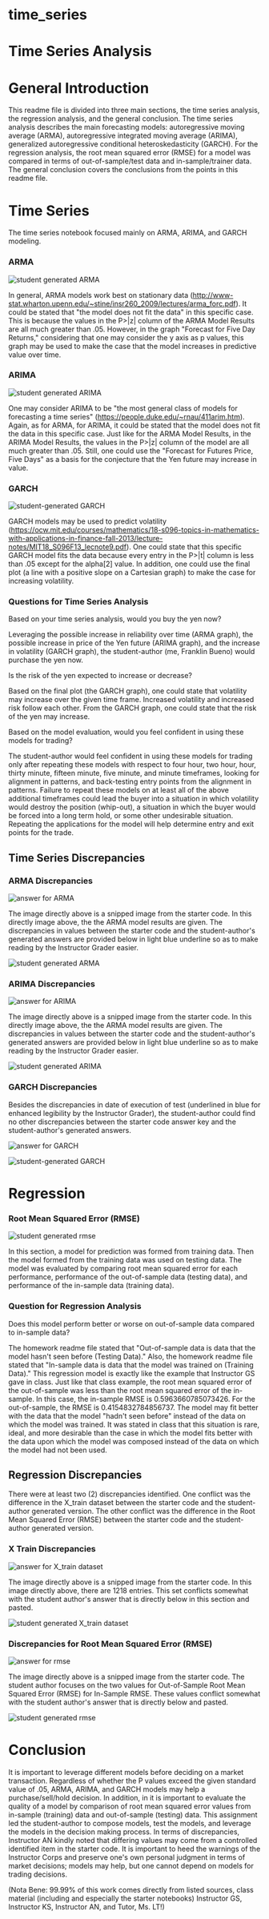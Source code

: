 # time_series
# Time Series Analysis


# General Introduction

This readme file is divided into three main sections, the time series analysis, the regression analysis, and the general conclusion. The time series analysis describes the main forecasting models: autoregressive moving average (ARMA), autoregressive integrated moving average (ARIMA), generalized autoregressive conditional heteroskedasticity (GARCH). For the regression analysis, the root mean squared error (RMSE) for a model was compared in terms of out-of-sample/test data and in-sample/trainer data. The general conclusion covers the conclusions from the points in this readme file.

# Time Series

The time series notebook focused mainly on ARMA, ARIMA, and GARCH modeling.

### ARMA

![student generated ARMA](images/ts/arma_student_blue.PNG)



In general, ARMA models work best on stationary data (http://www-stat.wharton.upenn.edu/~stine/insr260_2009/lectures/arma_forc.pdf). It could be stated that "the model does not fit the data" in this specific case. This is because the values in the P>|z| column of the ARMA Model Results are all much greater than .05. However, in the graph "Forecast for Five Day Returns," considering that one may consider the y axis as p values, this graph may be used to make the case that the model increases in predictive value over time.

### ARIMA


![student generated ARIMA](images/ts/ARIMA_student_blue.jpg)


One may consider ARIMA to be "the most general class of models for forecasting a time series" (https://people.duke.edu/~rnau/411arim.htm). Again, as for ARMA, for ARIMA, it could be stated that the model does not fit the data in this specific case. Just like for the ARMA Model Results, in the ARIMA Model Results, the values in the P>|z| column of the model are all much greater than .05. Still, one could use the "Forecast for Futures Price, Five Days" as a basis for the conjecture that the Yen future may increase in value.

### GARCH

![student-generated GARCH](images/ts/GARCH_student.PNG)


GARCH models may be used to predict volatility (https://ocw.mit.edu/courses/mathematics/18-s096-topics-in-mathematics-with-applications-in-finance-fall-2013/lecture-notes/MIT18_S096F13_lecnote9.pdf). One could state that this specific GARCH model fits the data because every entry in the P>|t| column is less than .05 except for the alpha[2] value. In addition, one could use the final plot (a line with a positive slope on a Cartesian graph) to make the case for increasing volatility. 




### Questions for Time Series Analysis

Based on your time series analysis, would you buy the yen now?

Leveraging the possible increase in reliability over time (ARMA graph), the possible increase in price of the Yen future (ARIMA graph), and the increase in volatility (GARCH graph), the student-author (me, Franklin Bueno) would purchase the yen now.

Is the risk of the yen expected to increase or decrease?

Based on the final plot (the GARCH graph), one could state that volatility may increase over the given time frame. Increased volatility and increased risk follow each other. From the GARCH graph, one could state that the risk of the yen may increase.

Based on the model evaluation, would you feel confident in using these models for trading?

The student-author would feel confident in using these models for trading only after repeating these models with respect to four hour, two hour, hour, thirty minute, fifteen minute, five minute, and minute timeframes, looking for alignment in patterns, and back-testing entry points from the alignment in patterns. Failure to repeat these models on at least all of the above additional timeframes could lead the buyer into a situation in which volatility would destroy the position (whip-out), a situation in which the buyer would be forced into a long term hold, or some other undesirable situation. Repeating the applications for the model will help determine entry and exit points for the trade.

## Time Series Discrepancies

### ARMA Discrepancies

![answer for ARMA](images/ts/arma_answer.PNG)

The image directly above is a snipped image from the starter code. In this directly image above, the the ARMA model results are given. The discrepancies in values between the starter code and the student-author's generated answers are provided below in light blue underline so as to make reading by the Instructor Grader easier.

![student generated ARMA](images/ts/arma_student_blue.PNG)


### ARIMA Discrepancies

![answer for ARIMA](images/ts/ARIMA_answer.PNG)

The image directly above is a snipped image from the starter code. In this directly image above, the the ARMA model results are given. The discrepancies in values between the starter code and the student-author's generated answers are provided below in light blue underline so as to make reading by the Instructor Grader easier.

![student generated ARIMA](images/ts/ARIMA_student_blue.jpg)


### GARCH Discrepancies

Besides the discrepancies in date of execution of test (underlined in blue for enhanced legibility by the Instructor Grader), the student-author could find no other discrepancies between the starter code answer key and the student-author's generated answers.

![answer for GARCH](images/ts/GARCH_answer.PNG)

![student-generated GARCH](images/ts/GARCH_student.PNG)



# Regression


### Root Mean Squared Error (RMSE)


![student generated rmse](images/regr/student_rmse.PNG)

In this section, a model for prediction was formed from training data. Then the model formed from the training data was used on testing data. The model was evaluated by comparing root mean squared error for each performance, performance of the out-of-sample data (testing data), and performance of the in-sample data (training data).


### Question for Regression Analysis

Does this model perform better or worse on out-of-sample data compared to in-sample data?

The homework readme file stated that "Out-of-sample data is data that the model hasn't seen before (Testing Data)." Also, the homework readme file stated that "In-sample data is data that the model was trained on (Training Data)." This regression model is exactly like the example that Instructor GS gave in class. Just like that class example, the root mean squared error of the out-of-sample was less than the root mean squared error of the in-sample. In this case, the in-sample RMSE is 0.5963660785073426. For the out-of-sample, the RMSE is 0.4154832784856737. The model may fit better with the data that the model "hadn't seen before" instead of the data on which the model was trained. It was stated in class that this situation is rare, ideal, and more desirable than the case in which the model fits better with the data upon which the model was composed instead of the data on which the model had not been used.

## Regression Discrepancies

There were at least two (2) discrepancies identified. One conflict was the difference in the X_train dataset between the starter code and the student-author generated version. The other conflict was the difference in the Root Mean Squared Error (RMSE) between the starter code and the student-author generated version.

### X Train Discrepancies

![answer for X_train dataset](images/regr/answer_X_train_1218_rows.PNG)

The image directly above is a snipped image from the starter code. In this image directly above, there are 1218 entries. This set conflicts somewhat with the student author's answer that is directly below in this section and pasted.

![student generated X_train dataset](images/regr/student_X_train_966_rows.PNG)


### Discrepancies for Root Mean Squared Error (RMSE)


![answer for rmse](images/regr/answer_rmse.PNG)

The image directly above is a snipped image from the starter code. The student author focuses on the two values for Out-of-Sample Root Mean Squared Error (RMSE) for In-Sample RMSE. These values conflict somewhat with the student author's answer that is directly below and pasted.

![student generated rmse](images/regr/student_rmse.PNG)


# Conclusion

It is important to leverage different models before deciding on a market transaction. Regardless of whether the P values exceed the given standard value of .05, ARMA, ARIMA, and GARCH models may help a purchase/sell/hold decision. In addition, in it is important to evaluate the quality of a model by comparison of root mean squared error values from in-sample (training) data and out-of-sample (testing) data. This assignment led the student-author to compose models, test the models, and leverage the models in the decision making process. In terms of discrepancies, Instructor AN kindly noted that differing values may come from a controlled identified item in the starter code. It is important to heed the warnings of the Instructor Corps and preserve one's own personal judgment in terms of market decisions; models may help, but one cannot depend on models for trading decisions.

(Nota Bene: 99.99% of this work comes directly from listed sources, class material (including and especially the starter notebooks) Instructor GS, Instructor KS, Instructor AN, and Tutor, Ms. LT!)